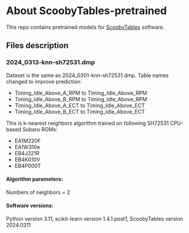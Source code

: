 # About ScoobyTables-pretrained

This repo contains pretrained models for [ScoobyTables](https://github.com/aalesv/ScoobyTables) software.

## Files description

### 2024_0313-knn-sh72531.dmp

Dataset is the same as 2024_0301-knn-sh72531.dmp. Table names changed to improve prediction:

* Timing_Idle_Above_A_RPM to Timing_Idle_Above_RPM
* Timing_Idle_Above_B_RPM to Timing_Idle_Above_RPM
* Timing_Idle_Above_A_ECT to Timing_Idle_Above_ECT
* Timing_Idle_Above_B_ECT to Timing_Idle_Above_ECT

This is k-nearest neighbors algorithm trained on following SH72531 CPU-based Subaru ROMs:

* EA1M220F
* EA1W310e
* EB4J321R
* EB4K010V
* EB4P000T

#### Algorithm parameters:

Numbers of neighbors = 2

#### Software versions:

Python version 3.11, scikit-learn version 1.4.1.post1, ScoobyTables version 2024.0311
